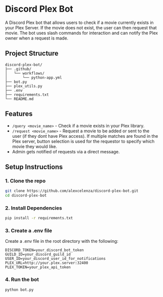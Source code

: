 # Discord Plex Bot

A Discord Plex bot that allows users to check if a movie currently exists in your Plex Server. If the movie does not exist, the user can then request that movie. The bot uses slash commands for interaction and can notify the Plex owner when a request is made.

## Project Structure
```plaintext
discord-plex-bot/
├── .github/
│   └── workflows/
│       └── python-app.yml
├── bot.py
├── plex_utils.py
├── .env
├── requirements.txt
└── README.md
```

## Features
- `/query <movie_name>` - Check if a movie exists in your Plex library.
- `/request <movie_name>` - Request a movie to be added or sent to the user (if they dont have Plex access). If multiple matches are found in the Plex server, button selection is used for the requestor to specify which movie they would like.
- Admin gets notified of requests via a direct message.

## Setup Instructions

### 1. Clone the repo

```bash
git clone https://github.com/alexcelenza/discord-plex-bot.git
cd discord-plex-bot
```

### 2. Install Dependencies

```bash
pip install -r requirements.txt
```

### 3. Create a .env file
Create a .env file in the root directory with the following:

```env
DISCORD_TOKEN=your_discord_bot_token
GUILD_ID=your_discord_guild_id
USER_ID=your_discord_user_id_for_notifications
PLEX_URL=http://your.plex.server:32400
PLEX_TOKEN=your_plex_api_token
```

### 4. Run the bot
```bash
python bot.py
```